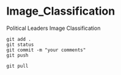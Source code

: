 # Image_Classification
Political Leaders Image Classification

```
git add .
git status
git commit -m "your comments"
git push

git pull
```
